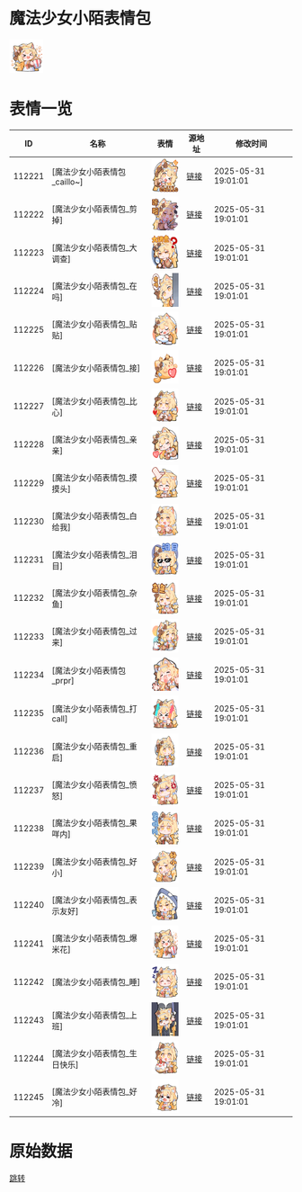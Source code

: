 # 魔法少女小陌表情包

<img src="./cover.png" height="60" alt="cover" />

# 表情一览

|ID|名称|表情|源地址|修改时间|
|----|----|----|----|----|
|112221|[魔法少女小陌表情包_caillo~]|<img src="./pic/112221_%5B魔法少女小陌表情包_caillo~%5D.png" height="60" alt="caillo~"/>|[链接](https://i0.hdslb.com/bfs/garb/1c5aaa43a888ad74e0e9c455b78a334c3516875a.png)|2025-05-31 19:01:01|
|112222|[魔法少女小陌表情包_剪掉]|<img src="./pic/112222_%5B魔法少女小陌表情包_剪掉%5D.png" height="60" alt="剪掉"/>|[链接](https://i0.hdslb.com/bfs/garb/b4d6ba6df7369d5350c595e01aaf89500c65b5df.png)|2025-05-31 19:01:01|
|112223|[魔法少女小陌表情包_大调查]|<img src="./pic/112223_%5B魔法少女小陌表情包_大调查%5D.png" height="60" alt="大调查"/>|[链接](https://i0.hdslb.com/bfs/garb/eb198b86d7b2a80928c030882eef25b3e7c787f6.png)|2025-05-31 19:01:01|
|112224|[魔法少女小陌表情包_在吗]|<img src="./pic/112224_%5B魔法少女小陌表情包_在吗%5D.png" height="60" alt="在吗"/>|[链接](https://i0.hdslb.com/bfs/garb/6a6e7666d42cfc485f3933bab64d4f4121612406.png)|2025-05-31 19:01:01|
|112225|[魔法少女小陌表情包_贴贴]|<img src="./pic/112225_%5B魔法少女小陌表情包_贴贴%5D.png" height="60" alt="贴贴"/>|[链接](https://i0.hdslb.com/bfs/garb/3e7e6053575847ded8e331de5fa5309c8f2fd716.png)|2025-05-31 19:01:01|
|112226|[魔法少女小陌表情包_接]|<img src="./pic/112226_%5B魔法少女小陌表情包_接%5D.png" height="60" alt="接"/>|[链接](https://i0.hdslb.com/bfs/garb/fa57d7d8cf4214caa82d43cee5a0e92eb739eabd.png)|2025-05-31 19:01:01|
|112227|[魔法少女小陌表情包_比心]|<img src="./pic/112227_%5B魔法少女小陌表情包_比心%5D.png" height="60" alt="比心"/>|[链接](https://i0.hdslb.com/bfs/garb/d95dd4191bfdb4ab89f9ca53b5e7161e3dd13443.png)|2025-05-31 19:01:01|
|112228|[魔法少女小陌表情包_亲亲]|<img src="./pic/112228_%5B魔法少女小陌表情包_亲亲%5D.png" height="60" alt="亲亲"/>|[链接](https://i0.hdslb.com/bfs/garb/b5273433c219503ca2742768fa5c5a8cf589d2ee.png)|2025-05-31 19:01:01|
|112229|[魔法少女小陌表情包_摸摸头]|<img src="./pic/112229_%5B魔法少女小陌表情包_摸摸头%5D.png" height="60" alt="摸摸头"/>|[链接](https://i0.hdslb.com/bfs/garb/8650233e3e4c06e9cb96f1ce4ea3e448133c7dce.png)|2025-05-31 19:01:01|
|112230|[魔法少女小陌表情包_白给我]|<img src="./pic/112230_%5B魔法少女小陌表情包_白给我%5D.png" height="60" alt="白给我"/>|[链接](https://i0.hdslb.com/bfs/garb/47d5bc219480d4acaffd77c0d95d5d84c98e5779.png)|2025-05-31 19:01:01|
|112231|[魔法少女小陌表情包_泪目]|<img src="./pic/112231_%5B魔法少女小陌表情包_泪目%5D.png" height="60" alt="泪目"/>|[链接](https://i0.hdslb.com/bfs/garb/7c7bb88c076f2bc1a198cb4ddd634fe3b236ce26.png)|2025-05-31 19:01:01|
|112232|[魔法少女小陌表情包_杂鱼]|<img src="./pic/112232_%5B魔法少女小陌表情包_杂鱼%5D.png" height="60" alt="杂鱼"/>|[链接](https://i0.hdslb.com/bfs/garb/dca061c477db3a95c3afedae5f732ee2bfb609c3.png)|2025-05-31 19:01:01|
|112233|[魔法少女小陌表情包_过来]|<img src="./pic/112233_%5B魔法少女小陌表情包_过来%5D.png" height="60" alt="过来"/>|[链接](https://i0.hdslb.com/bfs/garb/f20f2484b1caac07acd3cae2e89b644376abf785.png)|2025-05-31 19:01:01|
|112234|[魔法少女小陌表情包_prpr]|<img src="./pic/112234_%5B魔法少女小陌表情包_prpr%5D.png" height="60" alt="prpr"/>|[链接](https://i0.hdslb.com/bfs/garb/8c8ab8549c5902f23db65af3cc35572a9bc5bde5.png)|2025-05-31 19:01:01|
|112235|[魔法少女小陌表情包_打call]|<img src="./pic/112235_%5B魔法少女小陌表情包_打call%5D.png" height="60" alt="打call"/>|[链接](https://i0.hdslb.com/bfs/garb/68e0ce24385be5ce62281c74d130bca8f58ee666.png)|2025-05-31 19:01:01|
|112236|[魔法少女小陌表情包_重启]|<img src="./pic/112236_%5B魔法少女小陌表情包_重启%5D.png" height="60" alt="重启"/>|[链接](https://i0.hdslb.com/bfs/garb/63299cc77a762ef6f4a1f6ca5cd35452eea7536f.png)|2025-05-31 19:01:01|
|112237|[魔法少女小陌表情包_愤怒]|<img src="./pic/112237_%5B魔法少女小陌表情包_愤怒%5D.png" height="60" alt="愤怒"/>|[链接](https://i0.hdslb.com/bfs/garb/581e7bdeb698031cc5a7e752509a560ae08dbd8d.png)|2025-05-31 19:01:01|
|112238|[魔法少女小陌表情包_果咩内]|<img src="./pic/112238_%5B魔法少女小陌表情包_果咩内%5D.png" height="60" alt="果咩内"/>|[链接](https://i0.hdslb.com/bfs/garb/8b420e8de6564069f0eeb80ea3074b008b7f4405.png)|2025-05-31 19:01:01|
|112239|[魔法少女小陌表情包_好小]|<img src="./pic/112239_%5B魔法少女小陌表情包_好小%5D.png" height="60" alt="好小"/>|[链接](https://i0.hdslb.com/bfs/garb/8754b22bbbfe5634b649f1d8aeb2dae5110bc380.png)|2025-05-31 19:01:01|
|112240|[魔法少女小陌表情包_表示友好]|<img src="./pic/112240_%5B魔法少女小陌表情包_表示友好%5D.png" height="60" alt="表示友好"/>|[链接](https://i0.hdslb.com/bfs/garb/2d8dcbc917fa10d8e79ddb2d712c0016907f1e62.png)|2025-05-31 19:01:01|
|112241|[魔法少女小陌表情包_爆米花]|<img src="./pic/112241_%5B魔法少女小陌表情包_爆米花%5D.png" height="60" alt="爆米花"/>|[链接](https://i0.hdslb.com/bfs/garb/f447ca4ffcd546a8753cd42805448075eecb62ae.png)|2025-05-31 19:01:01|
|112242|[魔法少女小陌表情包_睡]|<img src="./pic/112242_%5B魔法少女小陌表情包_睡%5D.png" height="60" alt="睡"/>|[链接](https://i0.hdslb.com/bfs/garb/9cf4bdd127c038764c7014812c20750cda515709.png)|2025-05-31 19:01:01|
|112243|[魔法少女小陌表情包_上班]|<img src="./pic/112243_%5B魔法少女小陌表情包_上班%5D.png" height="60" alt="上班"/>|[链接](https://i0.hdslb.com/bfs/garb/ede8d882e78cfcbbeb75c55872440b103b3a9d0f.png)|2025-05-31 19:01:01|
|112244|[魔法少女小陌表情包_生日快乐]|<img src="./pic/112244_%5B魔法少女小陌表情包_生日快乐%5D.png" height="60" alt="生日快乐"/>|[链接](https://i0.hdslb.com/bfs/garb/37979ea1cb442d5a727edb6de3ff2008af95032b.png)|2025-05-31 19:01:01|
|112245|[魔法少女小陌表情包_好冷]|<img src="./pic/112245_%5B魔法少女小陌表情包_好冷%5D.png" height="60" alt="好冷"/>|[链接](https://i0.hdslb.com/bfs/garb/9197d53e60984195f46ed00c7cac9d0edac9c0e6.png)|2025-05-31 19:01:01|

# 原始数据

[跳转](./raw.json)


